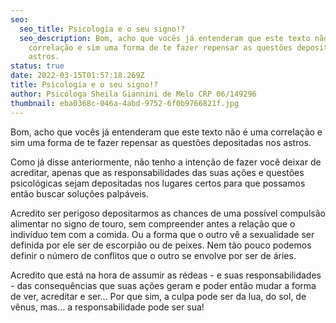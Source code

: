 ```yaml
---
seo:
  seo_title: Psicologia e o seu signo!?
  seo_description: Bom, acho que vocês já entenderam que este texto não é uma
    correlação e sim uma forma de te fazer repensar as questões depositadas nos
    astros.
status: true
date: 2022-03-15T01:57:18.269Z
title: Psicologia e o seu signo!?
author: Psicóloga Sheila Giannini de Melo CRP 06/149296
thumbnail: eba0368c-046a-4abd-9752-6f0b9766821f.jpg
---
```

Bom, acho que vocês já entenderam que este texto não é uma correlação e sim uma forma de te fazer repensar as questões depositadas nos astros.

Como já disse anteriormente, não tenho a intenção de fazer você deixar de acreditar, apenas que as responsabilidades das suas ações e questões psicológicas sejam depositadas nos lugares certos para que possamos então buscar soluções palpáveis.

Acredito ser perigoso depositarmos as chances de uma possível compulsão alimentar no signo de touro, sem compreender antes a relação que o indivíduo tem com a comida. Ou a forma que o outro vê a sexualidade ser definida por ele ser de escorpião ou de peixes. Nem tão pouco podemos definir o número de conflitos que o outro se envolve por ser de áries.

Acredito que está na hora de assumir as rédeas - e suas responsabilidades - das consequências que suas ações geram e poder então mudar a forma de ver, acreditar e ser... Por que sim, a culpa pode ser da lua, do sol, de vênus, mas... a responsabilidade pode ser sua!
